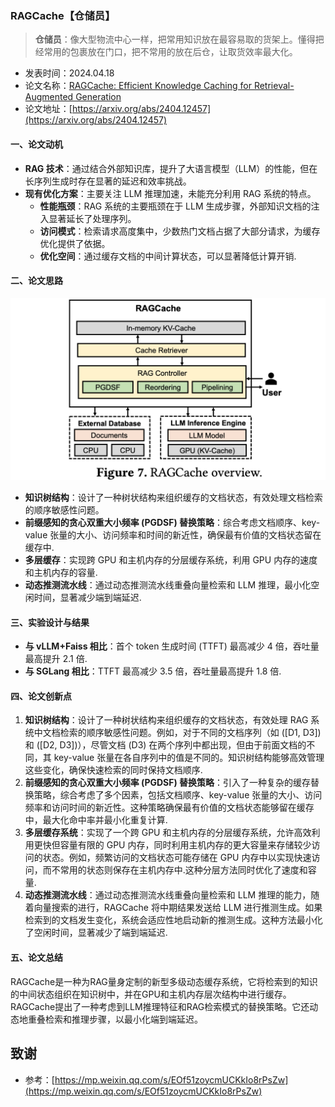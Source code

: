 ### RAGCache【仓储员】
> **仓储员**：像大型物流中心一样，把常用知识放在最容易取的货架上。懂得把经常用的包裹放在门口，把不常用的放在后仓，让取货效率最大化。
>

* 发表时间：2024.04.18
* 论文名称：[RAGCache: Efficient Knowledge Caching for Retrieval-Augmented Generation](https://arxiv.org/abs/2404.12457)
* 论文地址：[https://arxiv.org/abs/2404.12457](https://arxiv.org/abs/2404.12457)

#### 一、论文动机

- **RAG 技术**：通过结合外部知识库，提升了大语言模型（LLM）的性能，但在长序列生成时存在显著的延迟和效率挑战。
- **现有优化方案**：主要关注 LLM 推理加速，未能充分利用 RAG 系统的特点。
  - **性能瓶颈**：RAG 系统的主要瓶颈在于 LLM 生成步骤，外部知识文档的注入显著延长了处理序列。
  - **访问模式**：检索请求高度集中，少数热门文档占据了大部分请求，为缓存优化提供了依据。
  - **优化空间**：通过缓存文档的中间计算状态，可以显著降低计算开销.

#### 二、论文思路

![](img/v2-3c6cd565dd51eaf226c1145681f11865_1440w.png)

- **知识树结构**：设计了一种树状结构来组织缓存的文档状态，有效处理文档检索的顺序敏感性问题。
- **前缀感知的贪心双重大小频率 (PGDSF) 替换策略**：综合考虑文档顺序、key-value 张量的大小、访问频率和时间的新近性，确保最有价值的文档状态留在缓存中.
- **多层缓存**：实现跨 GPU 和主机内存的分层缓存系统，利用 GPU 内存的速度和主机内存的容量.
- **动态推测流水线**：通过动态推测流水线重叠向量检索和 LLM 推理，最小化空闲时间，显著减少端到端延迟.

#### 三、实验设计与结果

- **与 vLLM+Faiss 相比**：首个 token 生成时间 (TTFT) 最高减少 4 倍，吞吐量最高提升 2.1 倍.
- **与 SGLang 相比**：TTFT 最高减少 3.5 倍，吞吐量最高提升 1.8 倍.

#### 四、论文创新点

1. **知识树结构**：设计了一种树状结构来组织缓存的文档状态，有效处理 RAG 系统中文档检索的顺序敏感性问题。例如，对于不同的文档序列（如 \([D1, D3]\) 和 \([D2, D3]\)），尽管文档 \(D3\) 在两个序列中都出现，但由于前面文档的不同，其 key-value 张量在各自序列中的值是不同的。知识树结构能够高效管理这些变化，确保快速检索的同时保持文档顺序.
2. **前缀感知的贪心双重大小频率 (PGDSF) 替换策略**：引入了一种复杂的缓存替换策略，综合考虑了多个因素，包括文档顺序、key-value 张量的大小、访问频率和访问时间的新近性。这种策略确保最有价值的文档状态能够留在缓存中，最大化命中率并最小化重复计算.
3. **多层缓存系统**：实现了一个跨 GPU 和主机内存的分层缓存系统，允许高效利用更快但容量有限的 GPU 内存，同时利用主机内存的更大容量来存储较少访问的状态。例如，频繁访问的文档状态可能存储在 GPU 内存中以实现快速访问，而不常用的状态则保存在主机内存中.这种分层方法同时优化了速度和容量.
4. **动态推测流水线**：通过动态推测流水线重叠向量检索和 LLM 推理的能力，随着向量搜索的进行，RAGCache 将中期结果发送给 LLM 进行推测生成。如果检索到的文档发生变化，系统会适应性地启动新的推测生成。这种方法最小化了空闲时间，显著减少了端到端延迟.

#### 五、论文总结

RAGCache是一种为RAG量身定制的新型多级动态缓存系统，它将检索到的知识的中间状态组织在知识树中，并在GPU和主机内存层次结构中进行缓存。RAGCache提出了一种考虑到LLM推理特征和RAG检索模式的替换策略。它还动态地重叠检索和推理步骤，以最小化端到端延迟。

## 致谢

* 参考：[https://mp.weixin.qq.com/s/EOf51zoycmUCKkIo8rPsZw](https://mp.weixin.qq.com/s/EOf51zoycmUCKkIo8rPsZw)